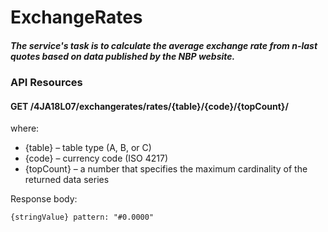 # ExchangeRates

##### The service's task is to calculate the average exchange rate from n-last quotes based on data published by the NBP website.

### API Resources
#### GET /4JA18L07/exchangerates/rates/{table}/{code}/{topCount}/
where:

* {table} – table type (A, B, or C)
* {code} – currency code (ISO 4217)
* {topCount} – a number that specifies the maximum cardinality of the returned data series

Response body:

```
{stringValue} pattern: "#0.0000"
```
